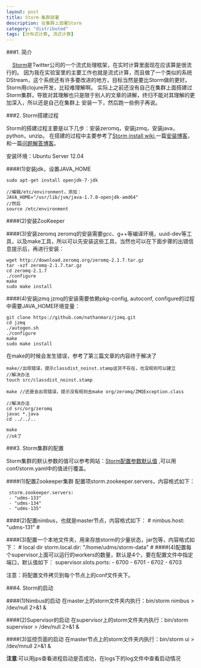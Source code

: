 ```yaml
---
layout: post
title: Storm-集群部署
description: 在集群上部署Storm
category: "distributed"
tags: [分布式计算, 流式计算]
---
```


###1. 简介

&nbsp;&nbsp;&nbsp;&nbsp;[Storm](https://github.com/nathanmarz/storm)是Twitter公司的一个流式处理框架，在实时计算里面现在应该算是很流行的。
因为我在实验室里的主要工作也就是流式计算，而且做了一个类似的系统DStream，这个系统还有许多要改进的地方，目标当然是要比Storm做的更好。
Storm用clojure开发，比较难理解啊。
实际上之前还没有自己在集群上面搭建过Storm集群，导致对其理解也只是限于别人的文章的讲解，终归不能对其理解的更加深入，所以还是自己在集群上
安装一下，然后跑一些例子再说。

###2. Storm搭建过程

Storm的搭建过程主要是以下几步：安装zeromq，安装jzmq，安装java，python，unzip。
在搭建的过程中主要参考了[Storm install wiki](https://github.com/nathanmarz/storm/wiki/Setting-up-a-Storm-cluster),一篇[安装博客](http://blog.linezing.com/2013/01/how-to-install-and-deploy-storm-cluster)，和一篇[问题解答博客](http://my.oschina.net/mingdongcheng/blog/43009)。

安装环境：Ubuntu Server 12.04

####(1)安装jdk，设置JAVA_HOME
	
	sudo apt-get install openjdk-7-jdk

	//编辑/etc/environment，添加：
	JAVA_HOME="/usr/lib/jvm/java-1.7.0-openjdk-amd64"
	//然后
	source /etc/environment

####(2)安装ZooKeeper


####(3)安装zeromq
zeromq的安装需要gcc、g++等编译环境，uuid-dev等工具，以及make工具，所以可以先安装这些工具，当然也可以在下面步骤的出错信息提示后，再进行安装：

	wget http://download.zeromq.org/zeromq-2.1.7.tar.gz
	tar -xzf zeromq-2.1.7.tar.gz
	cd zeromq-2.1.7
	./configure
	make
	sudo make install

####(4)安装jzmq
jzmq的安装需要依赖pkg-config, autoconf, configure的过程中需要JAVA_HOME环境变量：

	git clone https://github.com/nathanmarz/jzmq.git
	cd jzmq
	./autogen.sh
	./configure
	make
	sudo make install

在make的时候会发生错误，参考了第三篇文章的内容终于解决了

	make//出现错误，提示classdist_noinst.stamp这货不存在，也没规则可以建立
	//解决办法
	touch src/classdist_noinst.stamp

	make //还是会出现错误，提示没有规则去make org/zeromq/ZMQException.class

	//解决办法
	cd src/org/zeromq
	javac *.java
	cd ../../..

	make
	//ok了

###3. Storm集群的配置

Storm集群的默认参数的值可以参考网站：[Storm配置参数默认值](https://github.com/nathanmarz/storm/blob/master/conf/defaults.yaml?spm=0.0.0.0.Hh0Fp5&file=defaults.yaml)
,可以用conf/storm.yaml中的值进行覆盖。

####(1)配置Zookeeper集群
配置项storm.zookeeper.servers，内容格式如下：

	 storm.zookeeper.servers:
     - "udms-133"
     - "udms-134"
     - "udms-135"

####(2)配置nimbus，也就是master节点，内容格式如下：
	# 
 	 nimbus.host: "udms-131"
	# 

####(3)配置一个本地文件夹，用来存放storm的少量状态，jar包等，内容格式如下：
	# local dir
	 storm.local.dir: "/home/udms/storm-data"
	#
####(4)配置每个supervisor上面可以运行的workers的数量，默认是4个，要在配置文件中指定端口，默认值如下：
	 supervisor.slots.ports:
     - 6700
     - 6701
     - 6702
     - 6703

注意：将配置文件拷贝到每个节点上的conf文件夹下。


###4. Storm的启动

####(1)Nimbus的启动
在master上的storm文件夹内执行：bin/storm nimbus > /dev/null 2>&1 &

####(2)Supervisor的启动
在supervisor上的storm文件夹内执行：bin/storm supervisor > /dev/null 2>&1 &

####(3)监控页面的启动
在master节点上的storm文件夹内执行：bin/storm ui > /dev/mnull 2>&1 &


**注意**:可以用jps查看进程启动是否成功，在logs下的log文件中查看启动情况